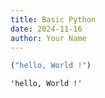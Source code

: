 ```yaml
---
title: Basic Python
date: 2024-11-16
author: Your Name
---
```


```python
("hello, World !")
```




    'hello, World !'




```python

```
